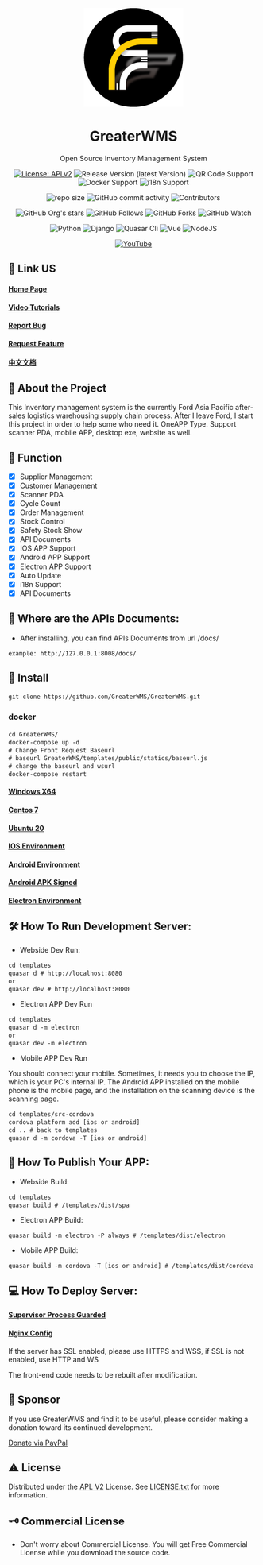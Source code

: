 <div align="center">
  <img src="static/img/logo.png" alt="GreaterWMS logo" width="200" height="auto" />
  <h1>GreaterWMS</h1>
  <p>Open Source Inventory Management System </p>

<!-- Badges -->
[![License: APLv2](https://img.shields.io/github/license/GreaterWMS/GreaterWMS)](https://opensource.org/licenses/Apache-2.0/)
![Release Version (latest Version)](https://img.shields.io/github/v/release/GreaterWMS/GreaterWMS?color=orange&include_prereleases)
![QR Code Support](https://img.shields.io/badge/QR--Code-Support-orange.svg)
![Docker Support](https://img.shields.io/badge/Docker-Support-orange.svg)
![i18n Support](https://img.shields.io/badge/i18n-Support-orange.svg)

![repo size](https://img.shields.io/github/repo-size/GreaterWMS/GreaterWMS)
![GitHub commit activity](https://img.shields.io/github/commit-activity/m/GreaterWMS/GreaterWMS)
![Contributors](https://img.shields.io/github/contributors/GreaterWMS/GreaterWMS?color=blue)

![GitHub Org's stars](https://img.shields.io/github/stars/GreaterWMS?style=social)
![GitHub Follows](https://img.shields.io/github/followers/Singosgu?style=social)
![GitHub Forks](https://img.shields.io/github/forks/GreaterWMS/GreaterWMS?style=social)
![GitHub Watch](https://img.shields.io/github/watchers/GreaterWMS/GreaterWMS?style=social)

![Python](https://img.shields.io/badge/Python-3.9.5-yellowgreen)
![Django](https://img.shields.io/badge/Django-4.1.2-yellowgreen)
![Quasar Cli](https://img.shields.io/badge/Quasar/cli-1.2.1-yellowgreen)
![Vue](https://img.shields.io/badge/Vue-2.6.0-yellowgreen)
![NodeJS](https://img.shields.io/badge/NodeJS-14.19.3-yellowgreen)

[![YouTube](https://img.shields.io/youtube/channel/subscribers/UCPW1wciGMIEh7CYOdLnsloA?color=red&label=YouTube&logo=youtube&style=for-the-badge)](https://www.youtube.com/channel/UCPW1wciGMIEh7CYOdLnsloA)
</div>

[//]: # (Some Link)
## :rocket: Link US
<h4>
    <a href="https://www.56yhz.com/">Home Page</a>
</h4>
<h4>
  <a href="https://www.youtube.com/channel/UCPW1wciGMIEh7CYOdLnsloA">Video Tutorials</a>
</h4>
<h4>
  <a href="https://github.com/GreaterWMS/GreaterwMS/issues/new?template=bug_report.md&title=[BUG]">Report Bug</a>
</h4>
<h4>   
  <a href="https://github.com/GreaterWMS/GreaterWMS/issues/new?template=feature_request.md&title=[FR]">Request Feature</a>
</h4>
<h4>
  <a href="https://github.com/GreaterWMS/GreaterWMS/blob/master/README_CN.md">中文文档</a>
</h4>

[//]: # (About the Project)
## :star2: About the Project

This Inventory management system is the currently Ford Asia Pacific after-sales logistics warehousing supply chain process.
After I leave Ford, I start this project in order to help some who need it. 
OneAPP Type. Support scanner PDA, mobile APP, desktop exe, website as well.

[//]: # (Function)
## :dart: Function

* [x] Supplier Management
* [x] Customer Management
* [x] Scanner PDA
* [x] Cycle Count
* [x] Order Management
* [x] Stock Control
* [x] Safety Stock Show
* [x] API Documents
* [x] IOS APP Support
* [x] Android APP Support
* [x] Electron APP Support
* [x] Auto Update
* [x] i18n Support
* [x] API Documents

[//]: # (development)
## :eyes: Where are the APIs Documents:

- After installing, you can find APIs Documents from url /docs/

~~~shell
example: http://127.0.0.1:8008/docs/
~~~

[//]: # (Install)
## :compass: Install
~~~shell
git clone https://github.com/GreaterWMS/GreaterWMS.git
~~~

### docker
~~~shell
cd GreaterWMS/
docker-compose up -d
# Change Front Request Baseurl
# baseurl GreaterWMS/templates/public/statics/baseurl.js
# change the baseurl and wsurl
docker-compose restart
~~~

<h4>
  <a href="https://www.56yhz.com/en-us/docs/2/3/">Windows X64</a>
</h4>
<h4>
  <a href="https://www.56yhz.com/en-us/docs/2/4/">Centos 7</a>
</h4>
<h4>
  <a href="https://www.56yhz.com/en-us/docs/2/5/">Ubuntu 20</a>
</h4>
<h4>
  <a href="https://www.56yhz.com/en-us/docs/2/6/">IOS Environment</a>
</h4>
<h4>
  <a href="https://www.56yhz.com/en-us/docs/2/7/">Android Environment</a>
</h4>
<h4>
  <a href="https://www.56yhz.com/en-us/docs/2/8/">Android APK Signed</a>
</h4>
<h4>
  <a href="https://www.56yhz.com/en-us/docs/2/11/">Electron Environment</a>
</h4>

[//]: # (development)
## :hammer_and_wrench: How To Run Development Server:

- Webside Dev Run:

~~~shell
cd templates
quasar d # http://localhost:8080
or
quasar dev # http://localhost:8080
~~~

- Electron APP Dev Run

~~~shell
cd templates
quasar d -m electron
or
quasar dev -m electron
~~~

- Mobile APP Dev Run

You should connect your mobile. Sometimes, it needs you to choose the IP, which is your PC's internal IP. 
The Android APP installed on the mobile phone is the mobile page, and the installation on the scanning device is the scanning page.

~~~shell
cd templates/src-cordova
cordova platform add [ios or android]
cd .. # back to templates
quasar d -m cordova -T [ios or android]
~~~

[//]: # (publish)
## :trumpet: How To Publish Your APP:

- Webside Build:

~~~shell
cd templates
quasar build # /templates/dist/spa
~~~

- Electron APP Build:

~~~shell
quasar build -m electron -P always # /templates/dist/electron
~~~

- Mobile APP Build:

~~~shell
quasar build -m cordova -T [ios or android] # /templates/dist/cordova
~~~

[//]: # (deploy)
## :computer: How To Deploy Server:

<h4>
  <a href="https://www.56yhz.com/en-us/docs/2/9/">Supervisor Process Guarded</a>
</h4>
<h4>
  <a href="https://www.56yhz.com/en-us/docs/2/10/">Nginx Config</a>
</h4>

If the server has SSL enabled, please use HTTPS and WSS, if SSL is not enabled, use HTTP and WS

The front-end code needs to be rebuilt after modification.

<!-- Sponsor -->
## :money_with_wings: Sponsor

If you use GreaterWMS and find it to be useful, please consider making a donation toward its continued development.

[Donate via PayPal](https://paypal.me/singosgu)

<!-- License -->
## :warning: License

Distributed under the [APL V2](https://opensource.org/licenses/Apache-2.0/) License. See [LICENSE.txt](https://github.com/GreaterWMS/GreaterWMS/blob/master/LICENSE) for more information.

<!-- COMMERCIAL LICENSE -->
## :old_key: Commercial License

- Don't worry about Commercial License. You will get Free Commercial License while you download the source code.
